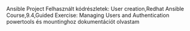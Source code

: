 Ansible Project
Felhasznált kódrészletek:
User creation,Redhat Ansible Course,9.4,Guided Exercise: Managing Users and Authentication
powertools és mountinghoz dokumentációt olvastam
